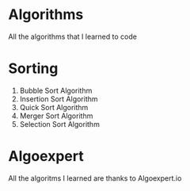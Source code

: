 # Algorithms
All the algorithms that I learned to code

# Sorting
1. Bubble Sort Algorithm
2. Insertion Sort Algorithm
3. Quick Sort Algorithm 
4. Merger Sort Algorithm
5. Selection Sort Algorithm

# Algoexpert
All the algoritms I learned are thanks to Algoexpert.io
